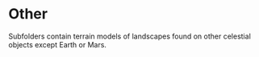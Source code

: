 # Other

Subfolders contain terrain models of landscapes found on other celestial objects except Earth or Mars.